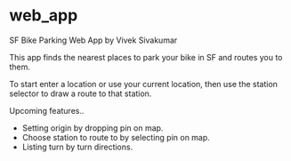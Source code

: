 web_app
==========

SF Bike Parking Web App by Vivek Sivakumar

This app finds the nearest places to park your bike in SF and routes you to them.

To start enter a location or use your current location, then use the station selector to draw a route to that station.

Upcoming features..

- Setting origin by dropping pin on map.
- Choose station to route to by selecting pin on map.
- Listing turn by turn directions.

